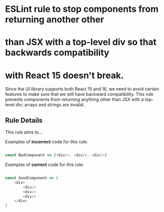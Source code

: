 # ESLint rule to stop components from returning another other
# than JSX with a top-level div so that backwards compatibility
# with React 15 doesn't break.

Since the UI library supports both React 15 and 16, we need to avoid
certain features to make sure that we still have backward compatibility.
This rule prevents components from returning anything other than JSX with
a top-level div; arrays and strings are invalid.


## Rule Details

This rule aims to...

Examples of **incorrect** code for this rule:

```js

const BadComponent => [<div/>, <div/>, <div/>]

```

Examples of **correct** code for this rule:

```js

const GoodComponent => (
    <div>
        <div/>
        <div/>
        <div/>
    </div>
)

```
